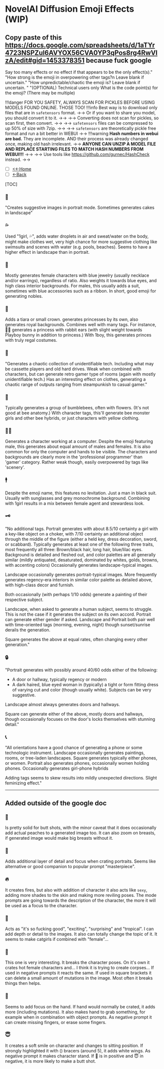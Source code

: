 # NovelAI Diffusion Emoji Effects (WIP)
## Copy paste of this https://docs.google.com/spreadsheets/d/1aTYr4723NSPZul6AVYOX56CVA0YP3qPos8rg4RwVIzA/edit#gid=1453378351 because fuck google

Say too many effects or no effect if that appears to be the only effect(s)."
"How strong is the emoji in overpowering other tags?n Leave blank if uncertain."
"How unpredictable/chaotic the emoji is?
Leave blank if uncertain. "	"(OPTIONAL) Technical users only
What is the code point(s) for the emoji?
(There may be multiple)

!!!danger FOR YOU SAFETY, ALWAYS SCAN FOR PICKLES BEFORE USING MODELS FOUND ONLINE. THOSE TOO!
!!!info Best way is to download only files that are in `safetensors` format. ->-> Or if you want to share you model, you should convert it to it. ->-> ->-> Converting does not scan for pickles, so scan first, then convert. ->-> ->-> `safetensors` files can be compressed to up 50% of size with 7zip. ->-> ->-> `safetensors` are theoretically pickle free format and run a bit better in WEBUI ->->
!!!warning **Hash numbers in webui are bad.** They are incomplete. AND their process was already changed once, making old hash irrelevant. ->-> **ANYONE CAN UNZIP A MODEL FILE AND REPLACE STARTING FILES TO MATCH HASH NUMBERS FROM WEBUI!!!** ->-> ->-> Use tools like https://github.com/gurnec/HashCheck instead. ->->
- [ ] [<<-Home](https://rentry.org/TopSecret)
- [ ] [<-Back](https://rentry.org/RentrySD)

[TOC]

### 🎂
"Creates suggestive images in portrait mode.
Sometimes generates cakes in landscape"

### 💦
Used "1girl, 💦", adds water droplets in air and sweat/water on the body, might make clothes wet, very high chance for more suggestive clothing like swimsuits and scenes with water (e.g. pools, beaches). Seems to have a higher effect in landscape than in portrait.

### 💠
Mostly generates female characters with blue jewelry (usually necklace and/or earrings), regardless of ratio. Also weights it towards blue eyes, and high class interior backgrounds. For males, this usually adds a suit, sometimes with blue accessories such as a ribbon. In short, good emoji for generating nobles.

### 👑
Adds a tiara or small crown. generates princesses by its own, also generates royal backgrounds. Combines well with many tags. For instance, 🐇👑 generates a princess with rabbit ears (with slight weight towards Playboy bunny in addition to princess.) With 1boy, this generates princes with truly regal costumes.

### 💾
"Generates a chaotic collection of unidentifiable tech. Including what may be cassette players and old hard drives. Weak when combined with characters, but can generate retro gamer type of rooms (again with mostly unidentifiable tech.)
Has an interesting effect on clothes, generating a chaotic range of outputs ranging from steampunkish to casual gamer."

### 🐝
Typically generates a group of bumblebees, often with flowers. (It's not good at bee anatomy.) With character tags, this'll generate bee monster girls and other bee hybrids, or just characters with yellow clothing.

### 👨‍💻
Generates a character working at a computer. Despite the emoji featuring male, this generates about equal amount of males  and females. It is also common for only the computer and hands to be visible. The characters and backgrounds are clearly more in the 'professional programmer' than 'gamer' category. Rather weak though, easily overpowered by tags like 'scenery'.

### 🕴	
Despite the emoji name, this features no levitation. Just a man in black suit. Usually with sunglasses and grey monochrome background. Combining with 1girl results in a mix between female agent and stewardess look.

### 🗝️
"No additional tags. 
Portrait generates with about 8.5/10 certainty a girl with a key-like object on a choker, with 7/10 certainty an additional object through the middle of the figure (either a held key, dress decoration, sword, or scabbard). Typically generates at least one of the following three traits, most frequently all three: Brown/black hair, long hair, blue/lilac eyes. Background is detailed and fleshed out, and color palettes are all generally similar (mildly antiquated, desaturated, dominated by whites, golds, browns, with accenting colors) Occasionally generates landscape-typical images.

Landscape occasionally generates portrait-typical images. More frequently generates regency-era interiors in similar color palette as detailed above, with high-class decor and furnish.

Both occasionally (with perhaps 1/10 odds) generate a painting of their respective subject.

Landscape, when asked to generate a human subject, seems to struggle. This is not the case if it generates the subject on its own accord.
Portrait can generate either gender if asked.
Landscape and Portrait both pair well with time-oriented tags (morning, evening, night) though sunset/sunrise derails the generation.

Square generates the above at equal rates, often changing every other generation."

### 🔒

"Portrait generates with possibly around 40/60 odds either of the following:
- A door or hallway, typically regency or modern
- A dark haired, blue eyed woman in (typically) a tight or form fitting dress of varying cut and color (though usually white). Subjects can be very suggestive.

Landscape almost always generates doors and hallways.

Square can generate either of the above, mostly doors and hallways, though occasionally focuses on the door's locks themselves with stunning detail."	

### 📞
"All orientations have a good chance of generating a phone or some technologic instrument. 
Landscape occasionally generates paintings, rooms, or tree-laden landscapes.
Square generates typically either phones, or women.
Portrait also generates phones, occasionally women holding phones. Occasionally generates girl-phone hybrids

Adding tags seems to skew results into mildly unexpected directions.
Slight feminizing effect."

***
## Added outside of the google doc

### 🍑
Is pretty solid for butt shots, with the minor caveat that it does occasionally add actual peaches to a generated image too.
It can also zoom on breasts, if generated image would make big breasts without it.

### 🎨
Adds additional layer of detail and focus when crating portraits. Seems like alternative or good companion to popular prompt "masterpiece".

### 🔥
It creates fires, but also with addition of character it also acts like `sexy`, adding more shades to the skin and making more reviling poses.
The mode prompts are going towards the description of the character, the more it will be used as a focus to the character.

### 🤯
Acts as "it's so fucking good", "exciting", "surprising" and "tropical". I can add depth or detail to the images. It also can totally change the topic of it.
It seems to make catgirls if combined with "female"...

### 🥵
This one is very interesting. It breaks the character poses. On it's own it crates hot female characters and... I think it is trying to create corpses...
If used in negative prompts it reacts the same. If used in square brackets it can delete a small amount of mutations in the image. Most often it breaks things then helps.

### 🤳
Seems to add focus on the hand. If hand would normally be crated, it adds more (including mutations). It also makes hand to grab something, for example when in combination with object prompts. As negative prompt it can create missing fingers, or erase some fingers.

### 😇
It creates a soft smile on character and changes to sitting position. If strongly highlighted it with () bracers (around 5), it adds white wings. As negative prompt it makes character stand. If 🍑 is in positive and 😇 in negative, it is more likely to make a butt shot.
